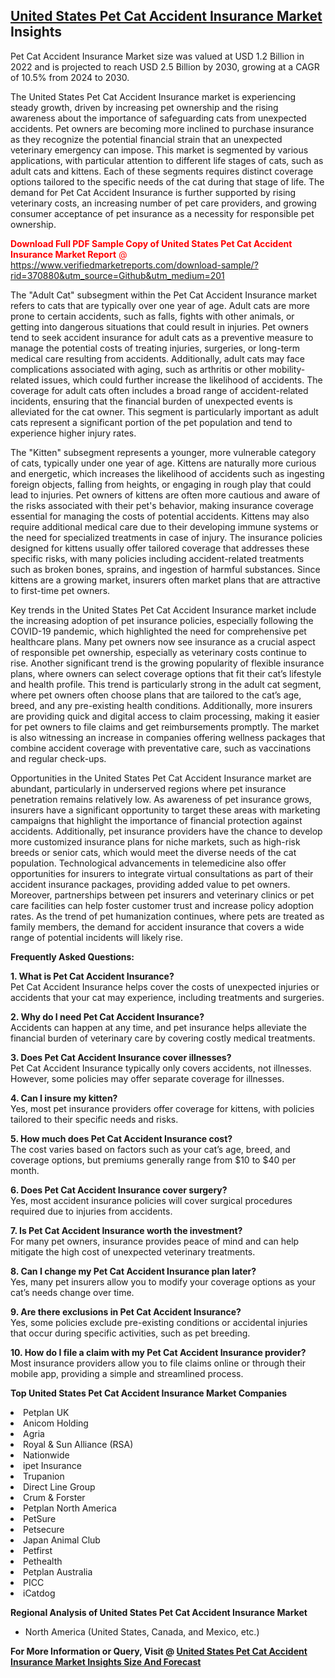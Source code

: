 <h2><a href="https://www.verifiedmarketreports.com/download-sample/?rid=370880&amp;utm_source=Github&amp;utm_medium=201" target="_blank">United States Pet Cat Accident Insurance Market</a> Insights</h2><p>Pet Cat Accident Insurance Market size was valued at USD 1.2 Billion in 2022 and is projected to reach USD 2.5 Billion by 2030, growing at a CAGR of 10.5% from 2024 to 2030.</p><p><p>The United States Pet Cat Accident Insurance market is experiencing steady growth, driven by increasing pet ownership and the rising awareness about the importance of safeguarding cats from unexpected accidents. Pet owners are becoming more inclined to purchase insurance as they recognize the potential financial strain that an unexpected veterinary emergency can impose. This market is segmented by various applications, with particular attention to different life stages of cats, such as adult cats and kittens. Each of these segments requires distinct coverage options tailored to the specific needs of the cat during that stage of life. The demand for Pet Cat Accident Insurance is further supported by rising veterinary costs, an increasing number of pet care providers, and growing consumer acceptance of pet insurance as a necessity for responsible pet ownership.<p><span class=""><span style="color: #ff0000;"><strong>Download Full PDF Sample Copy of United States Pet Cat Accident Insurance Market Report</strong> @ </span><a href="https://www.verifiedmarketreports.com/download-sample/?rid=370880&amp;utm_source=Github&amp;utm_medium=201" target="_blank">https://www.verifiedmarketreports.com/download-sample/?rid=370880&amp;utm_source=Github&amp;utm_medium=201</a></span></p></p><p>The "Adult Cat" subsegment within the Pet Cat Accident Insurance market refers to cats that are typically over one year of age. Adult cats are more prone to certain accidents, such as falls, fights with other animals, or getting into dangerous situations that could result in injuries. Pet owners tend to seek accident insurance for adult cats as a preventive measure to manage the potential costs of treating injuries, surgeries, or long-term medical care resulting from accidents. Additionally, adult cats may face complications associated with aging, such as arthritis or other mobility-related issues, which could further increase the likelihood of accidents. The coverage for adult cats often includes a broad range of accident-related incidents, ensuring that the financial burden of unexpected events is alleviated for the cat owner. This segment is particularly important as adult cats represent a significant portion of the pet population and tend to experience higher injury rates.<p>The "Kitten" subsegment represents a younger, more vulnerable category of cats, typically under one year of age. Kittens are naturally more curious and energetic, which increases the likelihood of accidents such as ingesting foreign objects, falling from heights, or engaging in rough play that could lead to injuries. Pet owners of kittens are often more cautious and aware of the risks associated with their pet's behavior, making insurance coverage essential for managing the costs of potential accidents. Kittens may also require additional medical care due to their developing immune systems or the need for specialized treatments in case of injury. The insurance policies designed for kittens usually offer tailored coverage that addresses these specific risks, with many policies including accident-related treatments such as broken bones, sprains, and ingestion of harmful substances. Since kittens are a growing market, insurers often market plans that are attractive to first-time pet owners.<p>Key trends in the United States Pet Cat Accident Insurance market include the increasing adoption of pet insurance policies, especially following the COVID-19 pandemic, which highlighted the need for comprehensive pet healthcare plans. Many pet owners now see insurance as a crucial aspect of responsible pet ownership, especially as veterinary costs continue to rise. Another significant trend is the growing popularity of flexible insurance plans, where owners can select coverage options that fit their cat’s lifestyle and health profile. This trend is particularly strong in the adult cat segment, where pet owners often choose plans that are tailored to the cat’s age, breed, and any pre-existing health conditions. Additionally, more insurers are providing quick and digital access to claim processing, making it easier for pet owners to file claims and get reimbursements promptly. The market is also witnessing an increase in companies offering wellness packages that combine accident coverage with preventative care, such as vaccinations and regular check-ups.<p>Opportunities in the United States Pet Cat Accident Insurance market are abundant, particularly in underserved regions where pet insurance penetration remains relatively low. As awareness of pet insurance grows, insurers have a significant opportunity to target these areas with marketing campaigns that highlight the importance of financial protection against accidents. Additionally, pet insurance providers have the chance to develop more customized insurance plans for niche markets, such as high-risk breeds or senior cats, which would meet the diverse needs of the cat population. Technological advancements in telemedicine also offer opportunities for insurers to integrate virtual consultations as part of their accident insurance packages, providing added value to pet owners. Moreover, partnerships between pet insurers and veterinary clinics or pet care facilities can help foster customer trust and increase policy adoption rates. As the trend of pet humanization continues, where pets are treated as family members, the demand for accident insurance that covers a wide range of potential incidents will likely rise.<p><b>Frequently Asked Questions:</b></p><p><b>1. What is Pet Cat Accident Insurance?</b><br>Pet Cat Accident Insurance helps cover the costs of unexpected injuries or accidents that your cat may experience, including treatments and surgeries.</p><p><b>2. Why do I need Pet Cat Accident Insurance?</b><br>Accidents can happen at any time, and pet insurance helps alleviate the financial burden of veterinary care by covering costly medical treatments.</p><p><b>3. Does Pet Cat Accident Insurance cover illnesses?</b><br>Pet Cat Accident Insurance typically only covers accidents, not illnesses. However, some policies may offer separate coverage for illnesses.</p><p><b>4. Can I insure my kitten?</b><br>Yes, most pet insurance providers offer coverage for kittens, with policies tailored to their specific needs and risks.</p><p><b>5. How much does Pet Cat Accident Insurance cost?</b><br>The cost varies based on factors such as your cat’s age, breed, and coverage options, but premiums generally range from $10 to $40 per month.</p><p><b>6. Does Pet Cat Accident Insurance cover surgery?</b><br>Yes, most accident insurance policies will cover surgical procedures required due to injuries from accidents.</p><p><b>7. Is Pet Cat Accident Insurance worth the investment?</b><br>For many pet owners, insurance provides peace of mind and can help mitigate the high cost of unexpected veterinary treatments.</p><p><b>8. Can I change my Pet Cat Accident Insurance plan later?</b><br>Yes, many pet insurers allow you to modify your coverage options as your cat’s needs change over time.</p><p><b>9. Are there exclusions in Pet Cat Accident Insurance?</b><br>Yes, some policies exclude pre-existing conditions or accidental injuries that occur during specific activities, such as pet breeding.</p><p><b>10. How do I file a claim with my Pet Cat Accident Insurance provider?</b><br>Most insurance providers allow you to file claims online or through their mobile app, providing a simple and streamlined process.</p></p><p><strong>Top United States Pet Cat Accident Insurance Market Companies</strong></p><div data-test-id=""><p><li>Petplan UK</li><li> Anicom Holding</li><li> Agria</li><li> Royal & Sun Alliance (RSA)</li><li> Nationwide</li><li> ipet Insurance</li><li> Trupanion</li><li> Direct Line Group</li><li> Crum & Forster</li><li> Petplan North America</li><li> PetSure</li><li> Petsecure</li><li> Japan Animal Club</li><li> Petfirst</li><li> Pethealth</li><li> Petplan Australia</li><li> PICC</li><li> iCatdog</li></p><div><strong>Regional Analysis of&nbsp;United States Pet Cat Accident Insurance Market</strong></div><ul><li dir="ltr"><p dir="ltr">North America&nbsp;(United States, Canada, and Mexico, etc.)</p></li></ul><p><strong>For More Information or Query, Visit @&nbsp;</strong><strong><a href="https://www.verifiedmarketreports.com/product/pet-cat-accident-insurance-market/?utm_source=Github&amp;utm_medium=201" target="_blank">United States Pet Cat Accident Insurance Market Insights Size And Forecast</a></strong></p></div>
